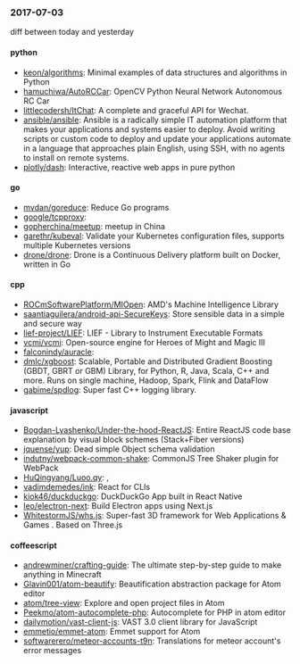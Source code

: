 ### 2017-07-03
diff between today and yesterday

#### python
* [keon/algorithms](https://github.com/keon/algorithms): Minimal examples of data structures and algorithms in Python
* [hamuchiwa/AutoRCCar](https://github.com/hamuchiwa/AutoRCCar): OpenCV Python Neural Network Autonomous RC Car
* [littlecodersh/ItChat](https://github.com/littlecodersh/ItChat): A complete and graceful API for Wechat. 
* [ansible/ansible](https://github.com/ansible/ansible): Ansible is a radically simple IT automation platform that makes your applications and systems easier to deploy. Avoid writing scripts or custom code to deploy and update your applications automate in a language that approaches plain English, using SSH, with no agents to install on remote systems.
* [plotly/dash](https://github.com/plotly/dash): Interactive, reactive web apps in pure python 

#### go
* [mvdan/goreduce](https://github.com/mvdan/goreduce): Reduce Go programs
* [google/tcpproxy](https://github.com/google/tcpproxy): 
* [gopherchina/meetup](https://github.com/gopherchina/meetup): meetup in China
* [garethr/kubeval](https://github.com/garethr/kubeval): Validate your Kubernetes configuration files, supports multiple Kubernetes versions
* [drone/drone](https://github.com/drone/drone): Drone is a Continuous Delivery platform built on Docker, written in Go

#### cpp
* [ROCmSoftwarePlatform/MIOpen](https://github.com/ROCmSoftwarePlatform/MIOpen): AMD's Machine Intelligence Library
* [saantiaguilera/android-api-SecureKeys](https://github.com/saantiaguilera/android-api-SecureKeys): Store sensible data in a simple and secure way
* [lief-project/LIEF](https://github.com/lief-project/LIEF): LIEF - Library to Instrument Executable Formats
* [vcmi/vcmi](https://github.com/vcmi/vcmi): Open-source engine for Heroes of Might and Magic III
* [falconindy/auracle](https://github.com/falconindy/auracle): 
* [dmlc/xgboost](https://github.com/dmlc/xgboost): Scalable, Portable and Distributed Gradient Boosting (GBDT, GBRT or GBM) Library, for Python, R, Java, Scala, C++ and more. Runs on single machine, Hadoop, Spark, Flink and DataFlow
* [gabime/spdlog](https://github.com/gabime/spdlog): Super fast C++ logging library.

#### javascript
* [Bogdan-Lyashenko/Under-the-hood-ReactJS](https://github.com/Bogdan-Lyashenko/Under-the-hood-ReactJS): Entire ReactJS code base explanation by visual block schemes (Stack+Fiber versions)
* [jquense/yup](https://github.com/jquense/yup): Dead simple Object schema validation
* [indutny/webpack-common-shake](https://github.com/indutny/webpack-common-shake): CommonJS Tree Shaker plugin for WebPack
* [HuQingyang/Luoo.qy](https://github.com/HuQingyang/Luoo.qy):  ,  
* [vadimdemedes/ink](https://github.com/vadimdemedes/ink): React for CLIs
* [kiok46/duckduckgo](https://github.com/kiok46/duckduckgo): DuckDuckGo App built in React Native
* [leo/electron-next](https://github.com/leo/electron-next): Build Electron apps using Next.js
* [WhitestormJS/whs.js](https://github.com/WhitestormJS/whs.js):   Super-fast 3D framework for Web Applications  & Games . Based on Three.js

#### coffeescript
* [andrewminer/crafting-guide](https://github.com/andrewminer/crafting-guide): The ultimate step-by-step guide to make anything in Minecraft
* [Glavin001/atom-beautify](https://github.com/Glavin001/atom-beautify):  Beautification abstraction package for Atom editor
* [atom/tree-view](https://github.com/atom/tree-view): Explore and open project files in Atom
* [Peekmo/atom-autocomplete-php](https://github.com/Peekmo/atom-autocomplete-php): Autocomplete for PHP in atom editor
* [dailymotion/vast-client-js](https://github.com/dailymotion/vast-client-js): VAST 3.0 client library for JavaScript
* [emmetio/emmet-atom](https://github.com/emmetio/emmet-atom): Emmet support for Atom
* [softwarerero/meteor-accounts-t9n](https://github.com/softwarerero/meteor-accounts-t9n): Translations for meteor account's error messages

